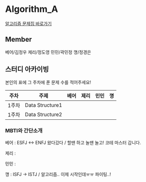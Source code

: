 # Algorithm_A


[알고리즘 문제집 바로가기](https://github.com/UMC-KU/Algorithms_Challenge)


## Member
베어/김정우 제리/정도영 민민/곽민정 꼉/정경은


## 스터디 아카이빙
본인의 표에 그 주차에 푼 문제 수를 적어주세요!

| 주차 | 주제                          | 베어                | 제리    | 민민 | 꼉 |
| :--: | :--------------------------: | :-----------------: | :------:  | :---------:  | :------: |
| 1주차 | Data Structure1 |         |         |          |        |
| 1주차 | Data Structure2 |         |         |          |        |




### MBTI와 간단소개
베어 : ESFJ <-> ENFJ 왔다갔다 / 할땐 하고 놀땐 놀고! 코테 마스터 갑니다.

제리 : 

민민 : 

꼉 : ISFJ -> ISTJ / 알고리즘.. 이제 시작인데ㅠㅠ 파이팅..!

